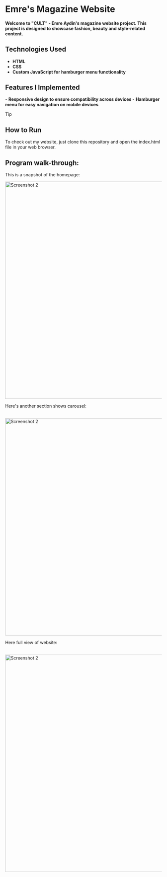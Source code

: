<h1>Emre's Magazine Website</h1>
<h4>Welcome to "CULT" - Emre Aydin's magazine website project. This project is designed to showcase fashion, beauty and style-related content.</h4>

<h2>Technologies Used</h2>

- <b>HTML</b> 
- <b>CSS</b>
- <b>Custom JavaScript for hamburger menu functionality</b>



<h2>Features I Implemented </h2>
- <b> Responsive design to ensure compatibility across devices </b>
- <b> Hamburger menu for easy navigation on mobile devices </b>


> [!TIP]
> <h2>How to Run</h2>
> To check out my website, just clone this repository and open the index.html file in your web browser.


<h2>Program walk-through: </h2>
<p align="center">
<p>This is a snapshot of the homepage:</p>
 <img src="./Screenshots/Main.gif" alt="Screenshot 2" width="700px">

<p>Here's another section shows carousel:</p></br>
  <img src="./Screenshots/carousel.gif" alt="Screenshot 2" width="700px">


<p>Here full view of website:</p></br>
  <img src="./Screenshots/fullviewGif.gif" alt="Screenshot 2" width="700px">
</p>


